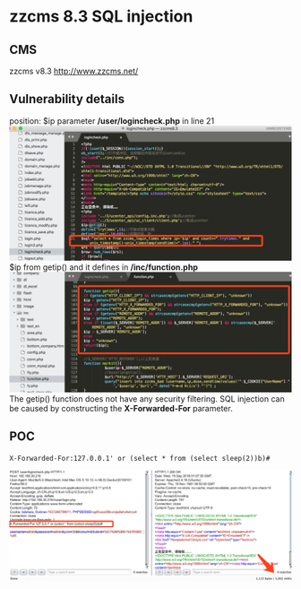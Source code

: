 # zzcms 8.3 SQL injection
## CMS
zzcms v8.3   http://www.zzcms.net/
## Vulnerability details
position:  $ip parameter **/user/logincheck.php** in line 21 
![postion](https://github.com/seedis/zzcms/blob/master/1.png)
$ip from getip() and it defines  in **/inc/function.php**
![](https://github.com/seedis/zzcms/blob/master/2.png)
The getip() function does not have any security filtering. SQL injection can be caused by constructing the **X-Forwarded-For** parameter.
## POC
```
X-Forwarded-For:127.0.0.1' or (select * from (select sleep(2))b)#
```
![](https://github.com/seedis/zzcms/blob/master/3.png)
